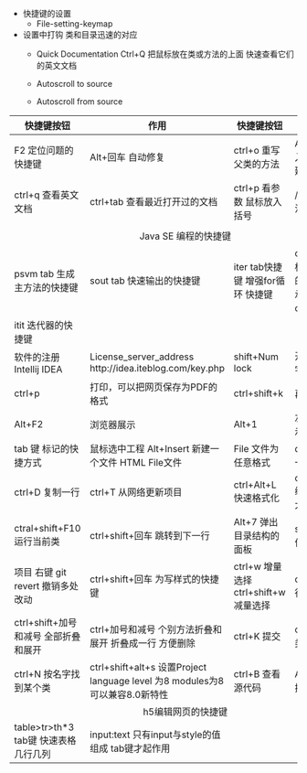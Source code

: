 
- 快捷键的设置
    - File-setting-keymap  
- 设置中打钩  类和目录迅速的对应
    - Quick Documentation  Ctrl+Q  把鼠标放在类或方法的上面 快速查看它们的英文文档
    
    - Autoscroll to source
    - Autoscroll from source
<table>
<thead>
<tr>
    <th>快捷键按钮</th>
    <th>作用</th>
    <th>快捷键按钮</th>
    <th>作用</th>
</tr>
</thead>
<tbody>
<tr>
    <td> F2 定位问题的快捷键</td>
    <td>Alt+回车 自动修复</td>
    <td>ctrl+o 重写父类的方法</td>
    <td>Alt+Insert 引入构造器或新建</td>
</tr>

<tr>
    <td> ctrl+q 查看英文文档</td>
    <td>ctrl+tab 查看最近打开过的文档</td>
    <td>ctrl+p 看参数 鼠标放入括号</td>
    <td>/** 回车 添加注释</td>
</tr>

<tr>
    <td> </td>
</tr>

<tr>
    <td colspan="4" style="text-align: center"> Java SE 编程的快捷键 </td>
</tr>
<tr>
    <td> psvm tab 生成主方法的快捷键  </td>
    <td> sout tab 快速输出的快捷键 </td>
    <td>iter tab快捷键 增强for循环 快捷键 </td>
    <td>ctrl+alt+u  鼠标放在类或包的上面 出现继承图 I表示接口 c表示类 </td>
</tr>
<tr>
    <td> itit  迭代器的快捷键  </td>   
</tr>

<tr>
    <td> 软件的注册 Intellij IDEA</td>
    <td>   License_server_address http://idea.iteblog.com/key.php </td>
    <td>  shift+Num lock </td>
    <td>   开启和关闭数字小键盘</td>
</tr>
<tr>
    <td>  ctrl+p   </td>
    <td> 打印，可以把网页保存为PDF的格式 </td>
    <td> ctrl+shift+k </td>
    <td>  再次提交</td>
</tr>

<tr>
    <td> Alt+F2  </td>
    <td>  浏览器展示</td>
    <td> Alt+1</td>
    <td> 左边目录的显示和隐藏 </td>
</tr>
<tr>
    <td> tab 键 标记的快捷方式 </td>
    <td> 鼠标选中工程 Alt+Insert 新建一个文件 HTML File文件 </td>
    <td>   File 文件为任意格式</td>
    <td>  directory 建立一个路径 </td>
</tr>
<tr>
    <td>   ctrl+D 复制一行  </td>
    <td> ctrl+T 从网络更新项目 </td>
    <td>  ctrl+Alt+L 快速格式化</td>
    <td>ctrl+shift+F12 编辑窗口的最大化 </td>
</tr>
<tr>
    <td> ctral+shift+F10 运行当前类 </td>
    <td>  ctrl+shift+回车 跳转到下一行 </td>
    <td> Alt+7 弹出目录结构的面板</td>
    <td>  shift+F6 改文件名 </td>
</tr>
<tr>
    <td> 项目 右键 git revert 撤销多处改动  </td>
    <td>   ctrl+shift+回车 为写样式的快捷键 </td>
    <td>  ctrl+w 增量选择 ctrl+shift+w 减量选择</td>
    <td>    ctrl+x 删除一行</td>
</tr>
<tr>
    <td>  ctrl+shift+加号和减号 全部折叠和展开 </td>
    <td> ctrl+加号和减号 个别方法折叠和展开 折叠成一行 方便删除 </td>
    <td> ctrl+K 提交</td>
    <td>  ctrl+F12 弹出类的结构 </td>
</tr>

<tr>
    <td>ctrl+N 按名字找到某个类</td>
    <td>ctrl+shift+alt+s 设置Project language level 为8 modules为8 可以兼容8.0新特性</td>
    <td> ctrl+B 查看源代码</td>
    <td>  Alt+tab 窗口切换软件 </td>
</tr>
<tr>
    <td colspan="4" style="text-align: center"> h5编辑网页的快捷键 </td>
</tr>
<tr>
    <td>  table>tr>th*3 tab键 快速表格几行几列 </td>
    <td>  input:text 只有input与style的值组成 tab键才起作用</td>
    <td> </td>
    <td>  </td>
</tr>

</tbody>
</table>
